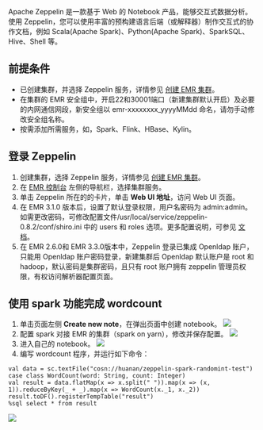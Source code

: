 Apache Zeppelin 是一款基于 Web 的 Notebook 产品，能够交互式数据分析。使用 Zeppelin，您可以使用丰富的预构建语言后端（或解释器）制作交互式的协作文档，例如 Scala(Apache Spark)、Python(Apache Spark)、SparkSQL、 Hive、Shell 等。

## 前提条件
- 已创建集群，并选择 Zeppelin 服务，详情参见 [创建 EMR 集群](https://cloud.tencent.com/document/product/589/10981)。
- 在集群的 EMR 安全组中，开启22和30001端口（新建集群默认开启）及必要的内网通信网段，新安全组以 emr-xxxxxxxx_yyyyMMdd 命名，请勿手动修改安全组名称。
- 按需添加所需服务，如，Spark、Flink、HBase、Kylin。

## 登录 Zeppelin
1. 创建集群，选择 Zeppelin 服务，详情参见 [创建 EMR 集群](https://cloud.tencent.com/document/product/589/10981)。
2. 在 [EMR 控制台](https://console.cloud.tencent.com/emr) 左侧的导航栏，选择集群服务。
3. 单击 Zeppelin 所在的的卡片，单击 **Web UI 地址**，访问 Web UI 页面。
4. 在 EMR 3.1.0 版本后，设置了默认登录权限，用户名密码为 admin:admin。如需更改密码，可修改配置文件/usr/local/service/zeppelin-0.8.2/conf/shiro.ini 中的 users 和 roles 选项。更多配置说明，可参见 [文档](https://shiro.apache.org/configuration.html#Configuration-INISections)。
5. 在 EMR 2.6.0和 EMR 3.3.0版本中，Zeppelin 登录已集成 Openldap 账户，只能用 Openldap 账户密码登录，新建集群后 Openldap 默认账户是 root 和 hadoop，默认密码是集群密码，且只有 root 账户拥有 zeppelin 管理员权限，有权访问解析器配置页面。

## 使用 spark 功能完成 wordcount
1. 单击页面左侧 **Create new note**，在弹出页面中创建 notebook。
 ![](https://main.qcloudimg.com/raw/c31d7b714f22b1170d9c6799572227a3.png)
2. 配置 spark 对接 EMR 的集群（spark on yarn），修改并保存配置。
![](https://main.qcloudimg.com/raw/3794475f902450a00a86e2bb00dd3c42.png)
3. 进入自己的 notebook。
 ![](https://main.qcloudimg.com/raw/d56fe984a78c0f8f59498d2c24ee5b73.png)
4. 编写 wordcount 程序，并运行如下命令：
```
val data = sc.textFile("cosn://huanan/zeppelin-spark-randomint-test")
case class WordCount(word: String, count: Integer)
val result = data.flatMap(x => x.split(" ")).map(x => (x, 1)).reduceByKey(_ + _).map(x => WordCount(x._1, x._2))
result.toDF().registerTempTable("result")
%sql select * from result
```
![](https://main.qcloudimg.com/raw/8d70fcea7197c81e2d0235cab6d77843.png)

